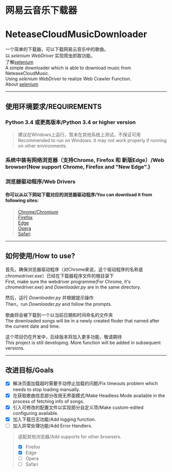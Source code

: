# 网易云音乐下载器  
# NeteaseCloudMusicDownloader  
一个简单的下载器，可以下载网易云音乐中的歌曲。  
以 _selenium WebDriver_ 实现爬虫抓取功能。  
了解[selenium](https://selenium.dev/)  
A simple downloader which is able to download music from NeteaseCloudMusic.  
Using _selenium WebDriver_ to realize Web Crawler Function.  
About [selenium](https://selenium.dev/)  
- - -
## 使用环境要求/REQUIREMENTS  
### Python 3.4 或更高版本/Python 3.4 or higher version  
> 建议在Windows上运行，暂未在其他系统上测试，不保证可用  
> Recommended to run on Windows. It may not work properly if running on other environments.
### 系统中装有网络浏览器（支持Chrome, Firefox 和 新版Edge）/Web browser(Now support Chrome, Firefox and "New Edge".)  
### 浏览器驱动程序/Web Drivers  
#### 你可以从以下网站下载对应的浏览器驱动程序/You can download it from following sites:  
>[Chrome/Chromium](https://sites.google.com/chromium.org/driver/)  
>[Firefox](https://github.com/mozilla/geckodriver/)  
>[Edge](https://developer.microsoft.com/en-us/microsoft-edge/tools/webdriver/)  
>[Opera](https://github.com/operasoftware/operachromiumdriver/)  
>[Safari](https://webkit.org/blog/6900/webdriver-support-in-safari-10/)  
- - -
## 如何使用/How to use?  
首先，确保浏览器驱动程序（对Chrome来说，这个驱动程序的名称是 _chromedriver.exe_）已经在下载器程序文件的根目录下  
First, make sure the webdriver programme(For Chrome, it's _chromedriver.exe_) and _Downloader.py_ are in the same directory.  
  
然后，运行 _Downloader.py_ 并根据提示操作  
Then，run _Downloader.py_ and follow the prompts.  
  
歌曲将会被下载到一个以当前日期和时间命名的文件夹  
The downloaded songs will be in a newly created floder that named after the current date and time.  


这个项目仍在开发中，后续版本将加入更多功能，敬请期待  
This project is still developing. More function will be added in subsequent versions.  
- - -
## 改进目标/Goals  
- [x] 解决页面加载超时需要手动停止加载的问题/Fix timeouts problem which needs to stop loading manually.
- [x] 在获取歌曲信息部分改用无界面模式/Make Headless Mode available in the process of fetching info of songs.
- [x] 引入可修改的配置文件以实现部分自定义项/Make custom-edited configuring available.
- [x] 加入下载日志功能/Add logging function.
- [ ] 加入异常处理功能/Add Error Handlers.
> 适配其他浏览器/Add supports for other browsers.  
> - [x] Firefox
> - [x] Edge
> - [ ] Opera
> - [ ] Safari
